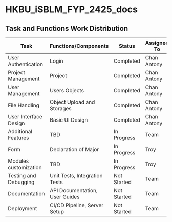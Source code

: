 # HKBU_iSBLM_FYP_2425_docs

## Task and Functions Work Distribution

| Task                        | Functions/Components                | Status       | Assigned To |
|-----------------------------|--------------------------------------|--------------|-------------|
| User Authentication         | Login                                | Completed    | Chan Antony         |
| Project Management          | Project                              | Completed    | Chan Antony         |
| User Management             | Users Objects                        | Completed    | Chan Antony         |
| File Handling               | Object Upload and Storages           | Completed    | Chan Antony         |
| User Interface Design       | Basic UI Design                      | Completed    | Chan Antony         |
| Additional Features         | TBD                                  | In Progress  | Team        |
| Form                  | Declaration of Major         | In Progress  | Troy        |
| Modules customization       | TBD                                  | In Progress  | Troy        |
| Testing and Debugging       | Unit Tests, Integration Tests        | Not Started  | Team        |
| Documentation               | API Documentation, User Guides       | Not Started  | Team        |
| Deployment                  | CI/CD Pipeline, Server Setup         | Not Started  | Team        |
